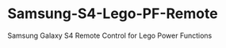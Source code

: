 Samsung-S4-Lego-PF-Remote
=========================

Samsung Galaxy S4 Remote Control for Lego Power Functions
